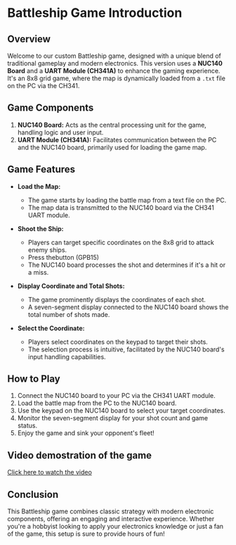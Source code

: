 # Battleship Game Introduction

## Overview
Welcome to our custom Battleship game, designed with a unique blend of traditional gameplay and modern electronics. This version uses a **NUC140 Board** and a **UART Module (CH341A)** to enhance the gaming experience. It's an 8x8 grid game, where the map is dynamically loaded from a `.txt` file on the PC via the CH341.

## Game Components
1. **NUC140 Board:** Acts as the central processing unit for the game, handling logic and user input.
2. **UART Module (CH341A):** Facilitates communication between the PC and the NUC140 board, primarily used for loading the game map.

## Game Features

- **Load the Map:** 
  - The game starts by loading the battle map from a text file on the PC. 
  - The map data is transmitted to the NUC140 board via the CH341 UART module.

- **Shoot the Ship:** 
  - Players can target specific coordinates on the 8x8 grid to attack enemy ships.
  - Press thebutton (GPB15)
  - The NUC140 board processes the shot and determines if it's a hit or a miss.

- **Display Coordinate and Total Shots:** 
  - The game prominently displays the coordinates of each shot.
  - A seven-segment display connected to the NUC140 board shows the total number of shots made.

- **Select the Coordinate:** 
  - Players select coordinates on the keypad to target their shots.
  - The selection process is intuitive, facilitated by the NUC140 board's input handling capabilities.

## How to Play
1. Connect the NUC140 board to your PC via the CH341 UART module.
2. Load the battle map from the PC to the NUC140 board.
3. Use the keypad on the NUC140 board to select your target coordinates.
4. Monitor the seven-segment display for your shot count and game status.
5. Enjoy the game and sink your opponent's fleet!

## Video demostration of the game

[Click here to watch the video](https://www.youtube.com/watch?v=IXNFbJsuCrI)

## Conclusion
This Battleship game combines classic strategy with modern electronic components, offering an engaging and interactive experience. Whether you're a hobbyist looking to apply your electronics knowledge or just a fan of the game, this setup is sure to provide hours of fun!
